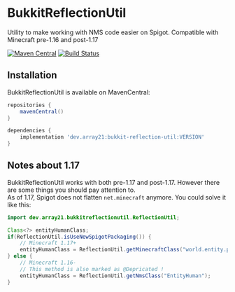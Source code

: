 # BukkitReflectionUtil
Utility to make working with NMS code easier on Spigot. Compatible with Minecraft pre-1.16 and post-1.17

[![Maven Central](https://img.shields.io/maven-central/v/dev.array21/bukkit-reflection-util.svg?label=Maven%20Central)](https://search.maven.org/search?q=g:%22dev.array21%22%20AND%20a:%22bukkit-reflection-util%22)
[![Build Status](https://drone.k8s.array21.dev/api/badges/TheDutchMC/BukkitReflectionUtil/status.svg)](https://drone.k8s.array21.dev/TheDutchMC/BukkitReflectionUtil)

## Installation
BukkitReflectionUtil is available on MavenCentral:
```groovy
repositories {
    mavenCentral()
}

dependencies {
    implementation 'dev.array21:bukkit-reflection-util:VERSION'
}
```

## Notes about 1.17
BukkitReflectionUtil works with both pre-1.17 and post-1.17. However there are some things you should pay attention to.  
As of 1.17, Spigot does not flatten `net.minecraft` anymore. You could solve it like this:
```java
import dev.array21.bukkitreflectionutil.ReflectionUtil;

Class<?> entityHumanClass;
if(ReflectionUtil.isUseNewSpigotPackaging()) {
    // Minecraft 1.17+
    entityHumanClass = ReflectionUtil.getMinecraftClass("world.entity.player.EntityHuman");
} else {
    // Minecraft 1.16-
    // This method is also marked as @Depricated !
    entityHumanClass = ReflectionUtil.getNmsClass("EntityHuman");
}
```

